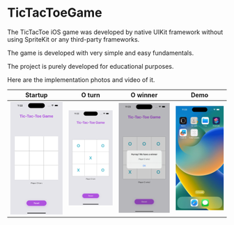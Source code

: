# TicTacToeGame


The TicTacToe iOS game was developed by native UIKit framework without using SpriteKit or any third-party frameworks.

The game is developed with very simple and easy fundamentals.

The project is purely developed for educational purposes.

Here are the implementation photos and video of it.


Startup                    | O turn                    | O winner                  |  Demo
:-------------------------:|:-------------------------:|:-------------------------:|:-------------------------:
![](https://github.com/kishanbarmawala/TicTacToeGame/blob/main/Screenshots/demo-ss-1.png)  |  ![](https://github.com/kishanbarmawala/TicTacToeGame/blob/main/Screenshots/demo-ss-2.png)  |  ![](https://github.com/kishanbarmawala/TicTacToeGame/blob/main/Screenshots/demo-ss-3.png)  |  ![](https://github.com/kishanbarmawala/TicTacToeGame/blob/main/Screenshots/demo-video.gif)
